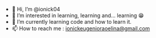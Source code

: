 - 👋 Hi, I’m @ionick04
- 👀 I’m interested in learning, learning and... learning 😁
- 🌱 I’m currently learning code and how to learn it.
- 📫 How to reach me : ionickeugenioraoelina@gmail.com
<!---
ionick04/ionick04 is a ✨ special ✨ repository because its `README.md` (this file) appears on your GitHub profile.
You can click the Preview link to take a look at your changes.
--->
